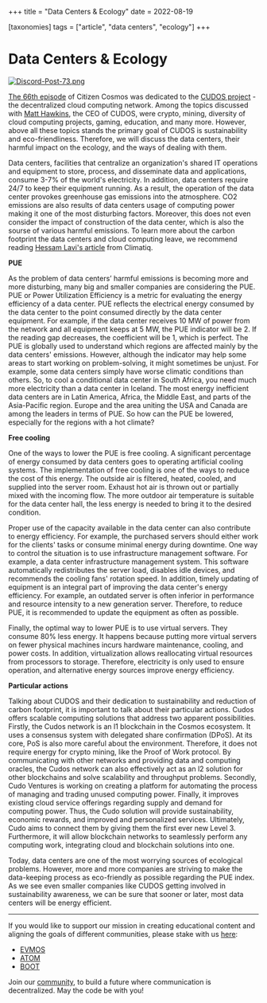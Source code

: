 +++
title = "Data Centers & Ecology"
date = 2022-08-19

[taxonomies]
tags = ["article", "data centers", "ecology"]
+++

# Data Centers & Ecology #

[![Discord-Post-73.png](https://i.postimg.cc/J0CNTcg9/Discord-Post-73.png)](https://postimg.cc/ft5SyXMK)

[The 66th episode](https://www.citizencosmos.space/cudos) of Citizen Cosmos was dedicated to the [CUDOS project](https://www.cudos.org/) - the decentralized cloud computing network. Among the topics discussed with [Matt Hawkins](https://twitter.com/hawkinstech?lang=en), the CEO of CUDOS, were crypto, mining, diversity of cloud computing projects, gaming, education, and many more. However, above all these topics stands the primary goal of CUDOS is sustainability and eco-friendliness. Therefore, we will discuss the data centers, their harmful impact on the ecology, and the ways of dealing with them. 

Data centers, facilities that centralize an organization's shared IT operations and equipment to store, process, and disseminate data and applications, consume 3-7% of the world's electricity. In addition, data centers require 24/7 to keep their equipment running. As a result, the operation of the data center provokes greenhouse gas emissions into the atmosphere. CO2 emissions are also results of data centers usage of computing power making it one of the most disturbing factors. Moreover, this does not even consider the impact of construction of the data center, which is also the sourse of various harmful emissions. To learn more about the carbon footprint the data centers and cloud computing leave, we recommend reading [Hessam Lavi's article](https://www.climatiq.io/blog/measure-greenhouse-gas-emissions-carbon-data-centres-cloud-computing) from Climatiq. 

**PUE** 

As the problem of data centers’ harmful emissions is becoming more and more disturbing, many big and smaller companies are considering the PUE. PUE or Power Utilization Efficiency is a metric for evaluating the energy efficiency of a data center. PUE reflects the electrical energy consumed by the data center to the point consumed directly by the data center equipment. For example, if the data center receives 10 MW of power from the network and all equipment keeps at 5 MW, the PUE indicator will be 2. If the reading gap decreases, the coefficient will be 1, which is perfect. The PUE is globally used to understand which regions are affected mainly by the data centers' emissions. However, although the indicator may help some areas to start working on problem-solving, it might sometimes be unjust. For example, some data centers simply have worse climatic conditions than others. So, to cool a conditional data center in South Africa, you need much more electricity than a data center in Iceland. The most energy inefficient data centers are in Latin America, Africa, the Middle East, and parts of the Asia-Pacific region. Europe and the area uniting the USA and Canada are among the leaders in terms of PUE. So how can the PUE be lowered, especially for the regions with a hot climate? 

**Free cooling**

One of the ways to lower the PUE is free cooling. A significant percentage of energy consumed by data centers goes to operating artificial cooling systems. The implementation of free cooling is one of the ways to reduce the cost of this energy. The outside air is filtered, heated, cooled, and supplied into the server room. Exhaust hot air is thrown out or partially mixed with the incoming flow. The more outdoor air temperature is suitable for the data center hall, the less energy is needed to bring it to the desired condition.

Proper use of the capacity available in the data center can also contribute to energy efficiency. For example, the purchased servers should either work for the clients' tasks or consume minimal energy during downtime. One way to control the situation is to use infrastructure management software. For example, a data center infrastructure management system. This software automatically redistributes the server load, disables idle devices, and recommends the cooling fans' rotation speed. In addition, timely updating of equipment is an integral part of improving the data center's energy efficiency. For example, an outdated server is often inferior in performance and resource intensity to a new generation server. Therefore, to reduce PUE, it is recommended to update the equipment as often as possible. 

Finally, the optimal way to lower PUE is to use virtual servers. They consume 80% less energy. It happens because putting more virtual servers on fewer physical machines incurs hardware maintenance, cooling, and power costs. In addition, virtualization allows reallocating virtual resources from processors to storage. Therefore, electricity is only used to ensure operation, and alternative energy sources improve energy efficiency. 

**Particular actions**

Talking about CUDOS and their dedication to sustainability and reduction of carbon footprint, it is important to talk about their particular actions. Cudos offers scalable computing solutions that address two apparent possibilities. Firstly, the Cudos network is an l1 blockchain in the Cosmos ecosystem. It uses a consensus system with delegated share confirmation (DPoS). At its core, PoS is also more careful about the environment. Therefore, it does not require energy for crypto mining, like the Proof of Work protocol. By communicating with other networks and providing data and computing oracles, the Cudos network can also effectively act as an l2 solution for other blockchains and solve scalability and throughput problems. Secondly, Cudo Ventures is working on creating a platform for automating the process of managing and trading unused computing power. Finally, it improves existing cloud service offerings regarding supply and demand for computing power. Thus, the Cudo solution will provide sustainability, economic rewards, and improved and personalized services. Ultimately, Cudo aims to connect them by giving them the first ever new Level 3. Furthermore, it will allow blockchain networks to seamlessly perform any computing work, integrating cloud and blockchain solutions into one. 

Today, data centers are one of the most worrying sources of ecological problems. However, more and more companies are striving to make the data-keeping process as eco-friendly as possible regarding the PUE index. As we see even smaller companies like CUDOS getting involved in sustainability awareness, we can be sure that sooner or later, most data centers will be energy efficient. 

-----------------------------------------------------------------------------------------------------------------------------------------------------------

If you would like to support our mission in creating educational content and aligning the goals of different communities, please stake with us [here](https://www.citizencosmos.space/staking):

- [EVMOS](https://wallet.keplr.app/chains/evmos?modal=validator&chain=evmos_9001-2&validator_address=evmosvaloper1mtwvpdd57gpkyejd566s24afr9zm5ryq8gwpvj) 
- [ATOM](https://wallet.keplr.app/chains/cosmos-hub?modal=validator&chain=cosmoshub-4&validator_address=cosmosvaloper1e859xaue4k2jzqw20cv6l7p3tmc378pc3k8g2u) 
- [BOOT](https://wallet.keplr.app/chains/bostrom?modal=validator&chain=bostrom&validator_address=bostromvaloper1f7nx65pmayfenpfwzwaamwas4ygmvalqj6dz5r)

Join our [community](https://discord.gg/kJaG3EucCX), to build a future where communication is decentralized. May the code be with you! 
